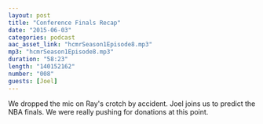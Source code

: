 ```yaml
---
layout: post
title: "Conference Finals Recap"
date: "2015-06-03"
categories: podcast
aac_asset_link: "hcmrSeason1Episode8.mp3"
mp3: "hcmrSeason1Episode8.mp3"
duration: "58:23"
length: "140152162"
number: "008"
guests: [Joel]
---
```


We dropped the mic on Ray's crotch by accident. Joel joins us to predict the NBA finals. We were really pushing for donations at this point.

